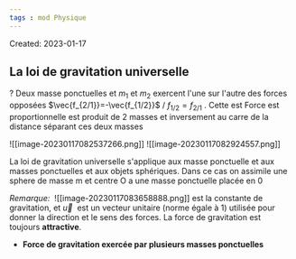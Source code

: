 ```yaml
---
tags : mod Physique
---
```

Created: 2023-01-17

## La loi de gravitation universelle
?
Deux masse ponctuelles et $m_1$ et $m_2$ exercent l'une sur l'autre des forces opposées $\vec{f_{2/1}}=-\vec{f_{1/2}}$ / $f_{1/2}=f_{2/1}$ . Cette est Force est proportionnelle est produit de 2 masses et inversement au carre de la distance séparant ces deux masses
<!--SR:!2023-01-25,2,230-->

![[image-20230117082537266.png]]
![[image-20230117082924557.png]]

La loi  de gravitation universelle s'applique aux masse ponctuelle et aux masses ponctuelles et aux objets sphériques. Dans ce cas on assimile une sphere de masse m et centre O a une masse ponctuelle placée en 0

*Remarque:*
 ![[image-20230117083658888.png]]
est la constante de gravitation, et $\vec{u}$  est un vecteur unitaire (norme égale à 1) utilisée pour donner la direction et le sens des forces. La force de gravitation est toujours **attractive**.

- **Force de gravitation exercée par plusieurs masses ponctuelles** 

